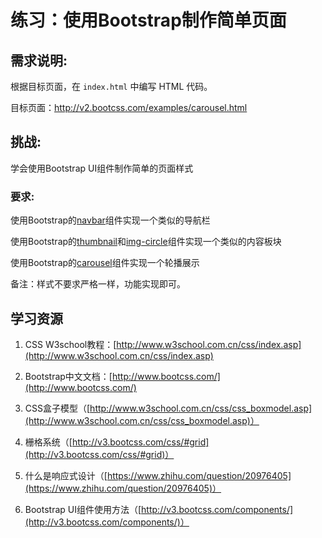 # 练习：使用Bootstrap制作简单页面

## 需求说明:

根据目标页面，在 `index.html` 中编写 HTML 代码。

目标页面：http://v2.bootcss.com/examples/carousel.html

## 挑战:

学会使用Bootstrap UI组件制作简单的页面样式

### 要求:

使用Bootstrap的[navbar](http://v3.bootcss.com/components/#navbar)组件实现一个类似的导航栏

使用Bootstrap的[thumbnail](http://v3.bootcss.com/components/#thumbnails-custom-content)和[img-circle](http://v3.bootcss.com/css/#images-shapes)组件实现一个类似的内容板块

使用Bootstrap的[carousel](http://v3.bootcss.com/javascript/#carousel)组件实现一个轮播展示

备注：样式不要求严格一样，功能实现即可。

## 学习资源

1. CSS W3school教程：[http://www.w3school.com.cn/css/index.asp](http://www.w3school.com.cn/css/index.asp)

2. Bootstrap中文文档：[http://www.bootcss.com/](http://www.bootcss.com/)

3. CSS盒子模型（[http://www.w3school.com.cn/css/css_boxmodel.asp](http://www.w3school.com.cn/css/css_boxmodel.asp)）

4. 栅格系统（[http://v3.bootcss.com/css/#grid](http://v3.bootcss.com/css/#grid)）

5. 什么是响应式设计（[https://www.zhihu.com/question/20976405](https://www.zhihu.com/question/20976405)）

6. Bootstrap UI组件使用方法（[http://v3.bootcss.com/components/](http://v3.bootcss.com/components/)）
